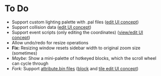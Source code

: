 # To Do

* Support custom lighting palette with .pal files ([edit UI concept](https://i.imgur.com/ho1QB5m.png))
* Support collision data ([edit UI concept](https://i.imgur.com/T7UrzBs.png))
* Support event scripts (only editing the coordinates) ([view/edit UI concept](https://i.imgur.com/YwtFzlZ.png))
* Allow undo/redo for resize operations
* **Fix:** Resizing window resets sidebar width to original zoom size (sometimes)
* *Maybe:* Show a mini-palette of hotkeyed blocks, which the scroll wheel can cycle through
* *Fork:* Support [attribute.bin files](https://github.com/pret/pokecrystal/wiki/Allow-tiles-to-have-different-attributes-in-different-blocks-\(including-X-and-Y-flip\)) ([block](https://i.imgur.com/8Ln84ka.png) and [tile edit UI concept](https://i.imgur.com/ioziA8P.png))
